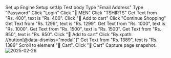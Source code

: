 Set up
Engine Setup 
setUp 
Test body
Type "Email Address"
Type "Password"
Click "Login"
Click " MEN"
Click "TSHIRTS"
Get Text from "Rs. 400", text is "Rs. 400".
Click " Add to cart"
Click "Continue Shopping" 
Get Text from "Rs. 1299", text is "Rs. 1299".
Get Text from "Rs. 1000", text is "Rs. 1000".
Get Text from "Rs. 1500", text is "Rs. 1500".
Get Text from "Rs. 850", text is "Rs. 850".
Click " Add to cart" 
Click "By.xpath: //button[@data-dismiss="modal"]"
Get Text from "Rs. 1389", text is "Rs. 1389"
Scroll to element " Cart".
Click " Cart" 
Capture page snapshot. 
![2025-02-26](https://github.com/user-attachments/assets/efa0f274-2a1b-42d1-b801-636fb03552ac)
